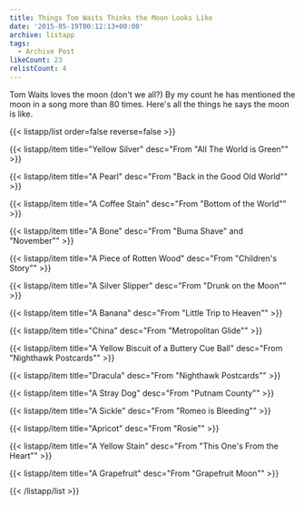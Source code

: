 ```yaml
---
title: Things Tom Waits Thinks the Moon Looks Like
date: '2015-05-19T00:12:13+00:00'
archive: listapp
tags: 
  - Archive Post
likeCount: 23
relistCount: 4
---
```


Tom Waits loves the moon (don't we all?) By my count he has mentioned the moon in a song more than 80 times. Here's all the things he says the moon is like.

<!--more-->

{{< listapp/list order=false reverse=false >}}

   {{< listapp/item title="Yellow Silver"
      desc="From \"All The World is Green\"" >}}

   {{< listapp/item title="A Pearl"
      desc="From \"Back in the Good Old World\"" >}}

   {{< listapp/item title="A Coffee Stain"
      desc="From \"Bottom of the World\"" >}}

   {{< listapp/item title="A Bone"
      desc="From \"Buma Shave\" and \"November\"" >}}

   {{< listapp/item title="A Piece of Rotten Wood"
      desc="From \"Children's Story\"" >}}

   {{< listapp/item title="A Silver Slipper"
      desc="From \"Drunk on the Moon\"" >}}

   {{< listapp/item title="A Banana"
      desc="From \"Little Trip to Heaven\"" >}}

   {{< listapp/item title="China"
      desc="From \"Metropolitan Glide\"" >}}

   {{< listapp/item title="A Yellow Biscuit of a Buttery Cue Ball"
      desc="From \"Nighthawk Postcards\"" >}}

   {{< listapp/item title="Dracula"
      desc="From \"Nighthawk Postcards\"" >}}

   {{< listapp/item title="A Stray Dog"
      desc="From \"Putnam County\"" >}}

   {{< listapp/item title="A Sickle"
      desc="From \"Romeo is Bleeding\"" >}}

   {{< listapp/item title="Apricot"
      desc="From \"Rosie\"" >}}

   {{< listapp/item title="A Yellow Stain"
      desc="From \"This One's From the Heart\"" >}}

   {{< listapp/item title="A Grapefruit"
      desc="From \"Grapefruit Moon\"" >}}

{{< /listapp/list >}}
